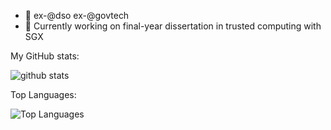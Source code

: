 - 🏢 ex-@dso ex-@govtech
- 🌱 Currently working on final-year dissertation in trusted computing with SGX

My GitHub stats: 
     
![github stats](https://github-readme-stats.vercel.app/api?username=pikulet&count_private=true)

Top Languages:

![Top Languages](https://github-readme-stats.vercel.app/api/top-langs/?username=pikulet)

